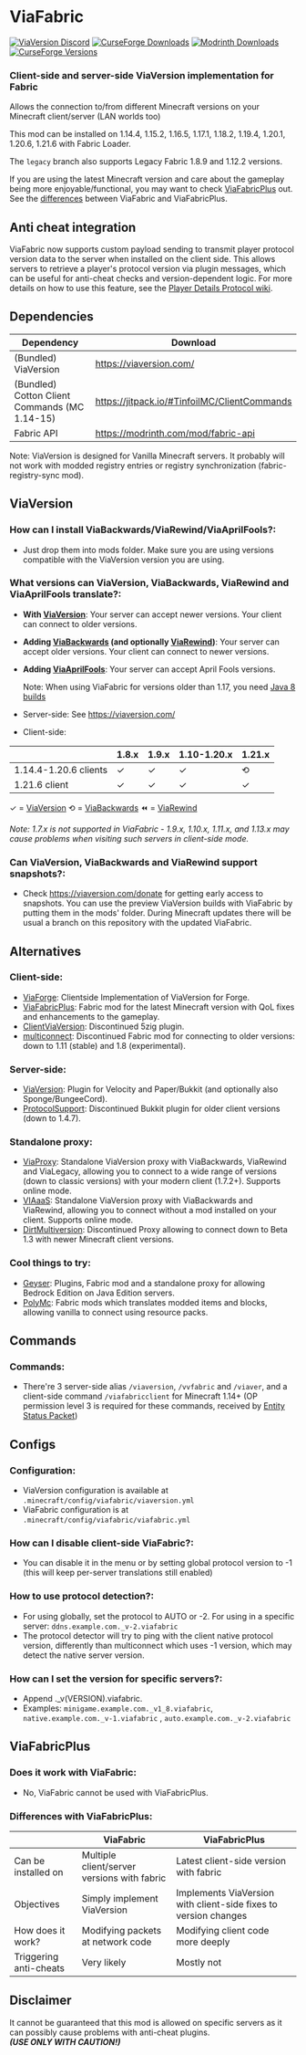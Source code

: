 # ViaFabric

[![ViaVersion Discord](https://img.shields.io/badge/chat-on%20discord-blue.svg)](https://viaversion.com/discord)
[![CurseForge Downloads](http://cf.way2muchnoise.eu/full_viafabric_downloads.svg)](https://www.curseforge.com/minecraft/mc-mods/viafabric)
[![Modrinth Downloads](https://img.shields.io/modrinth/dt/ViaFabric?label=Modrinth&logo=Modrinth&style=flat-square)](https://viaversion.com/fabric)
[![CurseForge Versions](http://cf.way2muchnoise.eu/versions/viafabric.svg)](https://www.curseforge.com/minecraft/mc-mods/viafabric)
<!-- ^ GitHub seems to not like this https -->

### Client-side and server-side ViaVersion implementation for Fabric

Allows the connection to/from different Minecraft versions on your Minecraft client/server (LAN worlds too)

This mod can be installed on 1.14.4, 1.15.2, 1.16.5, 1.17.1, 1.18.2, 1.19.4, 1.20.1, 1.20.6, 1.21.6 with Fabric Loader.

The `legacy` branch also supports Legacy Fabric 1.8.9 and 1.12.2 versions.

If you are using the latest Minecraft version and care about the gameplay being more enjoyable/functional, you may want
to
check [ViaFabricPlus](https://modrinth.com/mod/viafabricplus) out. See the [differences](#viafabricplus) between
ViaFabric and ViaFabricPlus.

## Anti cheat integration

ViaFabric now supports custom payload sending to transmit player protocol version data to the server when installed on
the client side. This allows servers to retrieve a player's protocol version via plugin messages, which can be useful
for anti-cheat checks and version-dependent logic.
For more details on how to use this feature, see
the [Player Details Protocol wiki](https://github.com/ViaVersion/ViaVersion/wiki/Player-Details-Protocol).

## Dependencies

| Dependency                                    | Download                                     |
|-----------------------------------------------|----------------------------------------------|
| (Bundled) ViaVersion                          | https://viaversion.com/                      |
| (Bundled) Cotton Client Commands (MC 1.14-15) | https://jitpack.io/#TinfoilMC/ClientCommands |
| Fabric API                                    | https://modrinth.com/mod/fabric-api          |

Note: ViaVersion is designed for Vanilla Minecraft servers. It probably will not work with modded registry entries or
registry synchronization (fabric-registry-sync mod).

## ViaVersion

### How can I install ViaBackwards/ViaRewind/ViaAprilFools?:

- Just drop them into mods folder. Make sure you are using versions compatible with the ViaVersion version you are
  using.

### What versions can ViaVersion, ViaBackwards, ViaRewind and ViaAprilFools translate?:

- **With [ViaVersion](https://viaversion.com)**:
  Your server can accept newer versions. Your client can connect to older versions.

- **Adding [ViaBackwards](https://viaversion.com/backwards) (and
  optionally [ViaRewind](https://viaversion.com/rewind))**:
  Your server can accept older versions. Your client can connect to newer versions.

- **Adding [ViaAprilFools](https://viaversion.com/aprilfools)**: Your server can accept April Fools versions.

  Note: When using ViaFabric for versions older than 1.17, you need [Java 8 builds](https://ci.viaversion.com/)

- Server-side: See https://viaversion.com/

- Client-side:

|                       | 1.8.x | 1.9.x | 1.10-1.20.x | 1.21.x |
|-----------------------|-------|-------|-------------|--------|
| 1.14.4-1.20.6 clients | ✓     | ✓     | ✓           | ⟲      | ⟲   ⟲ | ⟲ | ⟲ | ⟲ | ⟲ |
| 1.21.6 client         | ✓     | ✓     | ✓           | ✓      | ✓ | ✓ | ✓ | ✓ | ✓ | ✓ |

✓ = [ViaVersion](https://viaversion.com) ⟲ = [ViaBackwards](https://viaversion.com/backwards) ⏪
= [ViaRewind](https://viaversion.com/rewind)

*Note: 1.7.x is not supported in ViaFabric - 1.9.x, 1.10.x, 1.11.x, and 1.13.x may cause problems when visiting such
servers in client-side mode.*

### Can ViaVersion, ViaBackwards and ViaRewind support snapshots?:

- Check https://viaversion.com/donate for getting early access to snapshots. You can use the preview ViaVersion builds
  with ViaFabric by
  putting them in the mods' folder. During Minecraft updates there will be usual a branch on this repository with the
  updated ViaFabric.

## Alternatives

### Client-side:

- [ViaForge](https://modrinth.com/mod/viaforge): Clientside Implementation of ViaVersion for Forge.
- [ViaFabricPlus](https://modrinth.com/mod/viafabricplus): Fabric mod for the latest Minecraft version with QoL fixes
  and enhancements to the gameplay.
- [ClientViaVersion](https://github.com/Gerrygames/ClientViaVersion): Discontinued 5zig plugin.
- [multiconnect](https://www.curseforge.com/minecraft/mc-mods/multiconnect): Discontinued Fabric mod for connecting to
  older
  versions: down to 1.11 (stable) and 1.8 (experimental).

### Server-side:

- [ViaVersion](https://viaversion.com): Plugin for Velocity and Paper/Bukkit (and optionally also Sponge/BungeeCord).
- [ProtocolSupport](https://github.com/ProtocolSupport/ProtocolSupport): Discontinued Bukkit plugin for older client
  versions (down to 1.4.7).

### Standalone proxy:

- [ViaProxy](https://github.com/ViaVersion/ViaProxy): Standalone ViaVersion proxy with ViaBackwards, ViaRewind and
  ViaLegacy,
  allowing you to connect to a wide range of versions (down to classic versions) with your modern client (1.7.2+).
  Supports online mode.
- [VIAaaS](https://github.com/ViaVersion/VIAaaS): Standalone ViaVersion proxy with ViaBackwards and ViaRewind, allowing
  you to connect without a mod installed on your client. Supports online mode.
- [DirtMultiversion](https://github.com/DirtPowered/DirtMultiversion): Discontinued Proxy allowing to connect down to
  Beta 1.3 with
  newer Minecraft client versions.

### Cool things to try:

- [Geyser](https://geysermc.org/): Plugins, Fabric mod and a standalone proxy for allowing Bedrock Edition on Java
  Edition servers.
- [PolyMc](https://github.com/TheEpicBlock/PolyMc): Fabric mods which translates modded items and blocks, allowing
  vanilla to connect using resource packs.

## Commands

### Commands:

- There're 3 server-side alias ``/viaversion``, ``/vvfabric`` and ``/viaver``, and a client-side command
  ``/viafabricclient`` for Minecraft 1.14+ (OP permission level 3 is required for these commands, received
  by [Entity Status Packet](https://wiki.vg/Entity_statuses#Player))

## Configs

### Configuration:

- ViaVersion configuration is available at ``.minecraft/config/viafabric/viaversion.yml``
- ViaFabric configuration is at ``.minecraft/config/viafabric/viafabric.yml``

### How can I disable client-side ViaFabric?:

- You can disable it in the menu or by setting global protocol version to -1 (this will keep per-server translations
  still enabled)

### How to use protocol detection?:

- For using globally, set the protocol to AUTO or -2. For using in a specific
  server: ``ddns.example.com._v-2.viafabric``
- The protocol detector will try to ping with the client native protocol version, differently than multiconnect which
  uses -1 version, which may detect the native server version.

### How can I set the version for specific servers?:

- Append ._v(VERSION).viafabric.
- Examples: ``minigame.example.com._v1_8.viafabric``, ``native.example.com._v-1.viafabric``
  , ``auto.example.com._v-2.viafabric``

## ViaFabricPlus

### Does it work with ViaFabric:

- No, ViaFabric cannot be used with ViaFabricPlus.

### Differences with ViaFabricPlus:

|                        | ViaFabric                                   | ViaFabricPlus                                                   |
|------------------------|---------------------------------------------|-----------------------------------------------------------------|
| Can be installed on    | Multiple client/server versions with fabric | Latest client-side version with fabric                          |
| Objectives             | Simply implement ViaVersion                 | Implements ViaVersion with client-side fixes to version changes |
| How does it work?      | Modifying packets at network code           | Modifying client code more deeply                               |
| Triggering anti-cheats | Very likely                                 | Mostly not                                                      |

## Disclaimer

It cannot be guaranteed that this mod is allowed on specific servers as it can possibly cause problems with anti-cheat
plugins.\
***(USE ONLY WITH CAUTION!)***
